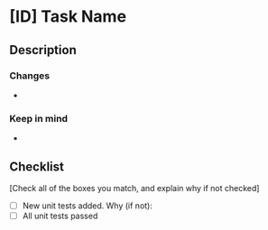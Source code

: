 # [ID] Task Name

## Description

### Changes
- 

### Keep in mind
- 

## Checklist
[Check all of the boxes you match, and explain why if not checked]
- [ ] New unit tests added. Why (if not):
- [ ] All unit tests passed
